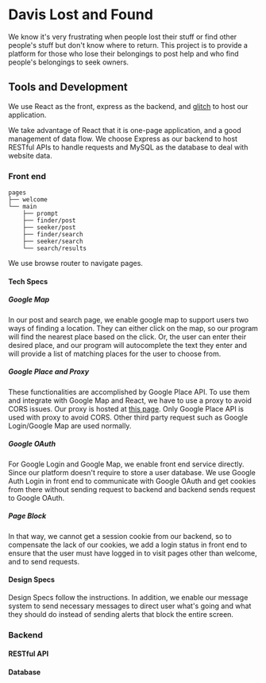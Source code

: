 # Davis Lost and Found

We know it's very frustrating when people lost their stuff or find other people's stuff
but don't know where to return. This project is to provide a platform for those who lose
their belongings to post help and who find people's belongings to seek owners.

## Tools and Development

We use React as the front, express as the backend, and [glitch](https://lost-found-162.glitch.me/home) to host our application.

We take advantage of React that it is one-page application, and a good management of data flow.
We choose Express as our backend to host RESTful APIs to handle requests and MySQL as the database
to deal with website data.

### Front end
```
pages
├── welcome
└── main
    ├── prompt
    ├── finder/post
    ├── seeker/post
    ├── finder/search
    ├── seeker/search
    └── search/results
```
We use browse router to navigate pages.
#### Tech Specs
##### Google Map
In our post and search page, we enable google map to support users two ways of finding a location.
They can either click on the map, so our program will find the nearest place based on the click. Or,
the user can enter their desired place, and our program will autocomplete the text they enter and
will provide a list of matching places for the user to choose from.

##### Google Place and Proxy
These functionalities are accomplished by Google Place API. To use them and integrate with Google Map
and React, we have to use a proxy to avoid CORS issues. Our proxy is hosted at 
[this page](https://162-proxy.glitch.me/). Only Google Place API is used with proxy to avoid CORS. Other
third party request such as Google Login/Google Map are used normally.

##### Google OAuth
For Google Login and Google Map, we enable front end service directly. Since our platform doesn't require
to store a user database. We use Google Auth Login in front end to communicate with Google OAuth and get 
cookies from there without sending request to backend and backend sends request to Google OAuth.

##### Page Block
In that way, we cannot get a session cookie from our backend, so to compensate the lack of our cookies,
we add a login status in front end to ensure that the user must have logged in to visit pages other than
welcome, and to send requests.

#### Design Specs
Design Specs follow the instructions. In addition, we enable our message system to send necessary
messages to direct user what's going and what they should do instead of sending alerts that block
the entire screen. 

### Backend

#### RESTful API

#### Database